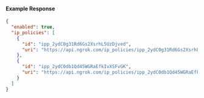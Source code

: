 <!-- Code generated for API Clients. DO NOT EDIT. -->

#### Example Response

```json
{
  "enabled": true,
  "ip_policies": [
    {
      "id": "ipp_2ydC0g31Rd6Gs2XsrhL5UzDjved",
      "uri": "https://api.ngrok.com/ip_policies/ipp_2ydC0g31Rd6Gs2XsrhL5UzDjved"
    },
    {
      "id": "ipp_2ydC0db1Qd45WGRaEfkIvXSFvGK",
      "uri": "https://api.ngrok.com/ip_policies/ipp_2ydC0db1Qd45WGRaEfkIvXSFvGK"
    }
  ]
}
```
